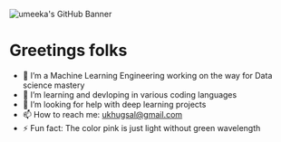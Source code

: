 ![umeeka's GitHub Banner](./standard.gif)
# Greetings folks

- 🔭 I’m a Machine Learning Engineering working on the way for Data science mastery
- 🌱 I’m learning and devloping in various coding languages
- 🤔 I’m looking for help with deep learning projects
- 📫 How to reach me: ukhugsal@gmail.com 
- ⚡ Fun fact: The color pink is just light without green wavelength
